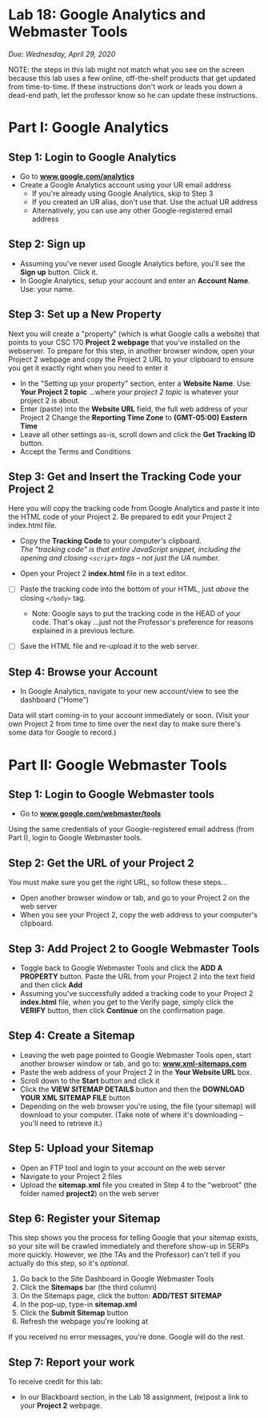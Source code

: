 # Lab 18: Google Analytics and Webmaster Tools
*Due: Wednesday, April 29, 2020*

NOTE: the steps in this lab might not match what you see on the screen because this lab uses a few online, off-the-shelf products that get updated from time-to-time.  If these instructions don't work or leads you down a dead-end path, let the professor know so he can update these instructions.

# Part I: Google Analytics

## Step 1: Login to Google Analytics

- Go to **www.google.com/analytics**
- Create a Google Analytics account using your UR email address
  - If you're already using Google Analytics, skip to Step 3
  - If you created an UR alias, don't use that.  Use the actual UR address
  - Alternatively, you can use any other Google-registered email address

## Step 2: Sign up

- Assuming you've never used Google Analytics before, you'll see the **Sign up** button. Click it.
- In Google Analytics, setup your account and enter an **Account Name**.  Use: your name.

## Step 3: Set up a New Property

Next you will create a "property" (which is what Google calls a website) that points to your CSC 170 **Project 2 webpage** that you've installed on the webserver. To prepare for this step, in another browser window, open your Project 2 webpage and copy the Project 2 URL to your clipboard to ensure you get it exactly right when you need to enter it

- In the "Setting up your property" section, enter a **Website Name**. Use:  **Your Project 2 topic**  ...where *your project 2 topic* is whatever your project 2 is about.
- Enter (paste) into the **Website URL** field, the full web address of your Project 2 Change the **Reporting Time Zone** to **(GMT-05:00) Eastern Time**
- Leave all other settings as-is, scroll down and click the **Get Tracking ID** button.
- Accept the Terms and Conditions

## Step 3: Get and Insert the Tracking Code your Project 2

Here you will copy the tracking code from Google Analytics and paste it into the HTML code of your Project 2. Be prepared to edit your Project 2 index.html file.

- Copy the **Tracking Code** to your computer's clipboard.<br>*The "tracking code" is that entire JavaScript snippet, including the opening and closing `<script>` tags – not just the UA number.*

- Open your Project 2 **index.html** file in a text editor.

- [ ] Paste the tracking code into the bottom of your HTML, just *above* the closing `</body>` tag.

  - Note: Google says to put the tracking code in the HEAD of your code.  That's okay ...just not the Professor's preference for reasons explained in a previous lecture.

- [ ] Save the HTML file and re-upload it to the web server.

## Step 4: Browse your Account

- In Google Analytics, navigate to your new account/view to see the dashboard ("Home")

Data will start coming-in to your account immediately or soon. (Visit your own Project 2 from time to time over the next day to make sure there's some data for Google to record.)

# Part II: Google Webmaster Tools

## Step 1: Login to Google Webmaster tools

- Go to **www.google.com/webmaster/tools**

Using the same credentials of your Google-registered email address (from Part I), login to Google Webmaster tools.

## Step 2: Get the URL of your Project 2

You must make sure you get the right URL, so follow these steps...

- Open another browser window or tab, and go to your Project 2 on the web server
- When you see your Project 2, copy the web address to your computer's clipboard.

## Step 3: Add Project 2 to Google Webmaster Tools

- Toggle back to Google Webmaster Tools and click the **ADD A PROPERTY** button. Paste the URL from your Project 2 into the text field and then click **Add**
- Assuming you've successfully added a tracking code to your Project 2 **index.html** file, when you get to the Verify page, simply click the **VERIFY** button, then click **Continue** on the confirmation page.

## Step 4: Create a Sitemap

- Leaving the web page pointed to Google Webmaster Tools open, start another browser window or tab, and go to: **www.xml-sitemaps.com**
- Paste the web address of your Project 2 in the **Your Website URL** box.
- Scroll down to the **Start** button and click it
- Click the **VIEW SITEMAP DETAILS** button and then the **DOWNLOAD YOUR XML SITEMAP FILE** button
- Depending on the web browser you're using, the file (your sitemap) will download to your computer. (Take note of where it's downloading – you'll need to retrieve it.)

## Step 5: Upload your Sitemap

- Open an FTP tool and login to your account on the web server
- Navigate to your Project 2 files
- Upload the **sitemap.xml** file you created in Step 4 to the "webroot" (the folder named **project2**) on the web server

## Step 6: Register your Sitemap

This step shows you the process for telling Google that your sitemap exists, so your site will be crawled immediately and therefore show-up in SERPs more quickly.  However, we (the TAs and the Professor) can't tell if you actually do this step, so it's *optional*.

1. Go back to the Site Dashboard in Google Webmaster Tools
2. Click the **Sitemaps** bar (the third column)
3. On the Sitemaps page, click the button: **ADD/TEST SITEMAP**
4. In the pop-up, type-in **sitemap.xml**
5. Click the **Submit Sitemap** button
6. Refresh the webpage you're looking at

If you received no error messages, you're done. Google will do the rest.

## Step 7: Report your work

To receive credit for this lab:

- In our Blackboard section, in the Lab 18 assignment, (re)post a link to your **Project 2** webpage.